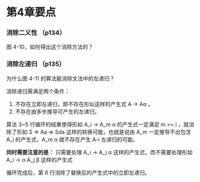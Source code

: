 # 第4章要点

### 消除二义性 （p134）

图 4-10，如何得出这个消除方法的？

### 消除左递归 （p135）

为什么图 4-11 的算法能消除文法中的左递归？

消除递归需满足两个条件：

1. 不存在立即左递归，即不存在形似这样的产生式 A -> Aα 。
2. 不存在由多步推导可产生的左递归。

算法 3~5 行循环的结果使得形如 A_i -> A_m α 的产生式一定满足 m >= i ，就消除了形如 S => Aa => Sda 这样的转换可能，也就是说由 A_m 一定推导不出包含 A_i 的产生式，A_m α 就不存在产生 A-i 左递归的可能。

**同时需要注意的是：** 只需要处理 A_i -> A_j α 这样的产生式，而不需要处理形如 A_i -> α A_j β 这样的产生式

循环完成后，第 6 行消除了替换后的产生式中的立即左递归。

